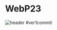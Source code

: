 # WebP23

![header](https://capsule-render.vercel.app/api?type=wave&color=auto&height=300&section=header&text=웹%프로그래밍&fontSize=90)
#ver1commit